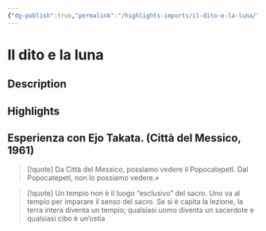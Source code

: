 ```yaml
---
{"dg-publish":true,"permalink":"/highlights-imports/il-dito-e-la-luna/","title":"Il dito e la luna"}
---
```



# Il dito e la luna

## Description

## Highlights

## Esperienza con Ejo Takata. (Città del Messico, 1961)







> [!quote]
> Da Città del Messico, possiamo vedere il Popocatepetl. Dal Popocatepetl, non lo possiamo vedere.»
> 











> [!quote]
> Un tempio non è il luogo “esclusivo” del sacro. Uno va al tempio per imparare il senso del sacro. Se si è capita la lezione, la terra intera diventa un tempio; qualsiasi uomo diventa un sacerdote e qualsiasi cibo è un’ostia
> 




